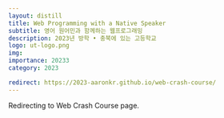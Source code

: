 ```yaml
---
layout: distill
title: Web Programming with a Native Speaker
subtitle: 영어 원어민과 함께하는 웹프로그래밍
description: 2023년 방학 • 충북에 있는 고등학교
logo: ut-logo.png
img:
importance: 20233
category: 2023

redirect: https://2023-aaronkr.github.io/web-crash-course/
---
```


Redirecting to Web Crash Course page.
